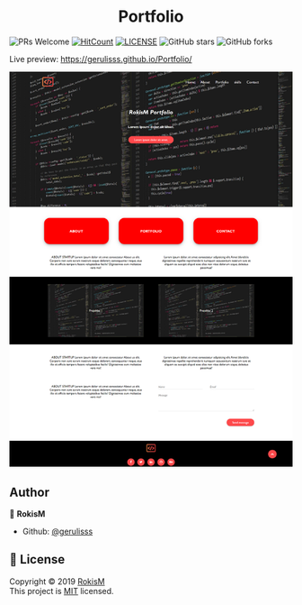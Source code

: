 <h1 align="center">Portfolio</h1>	

![PRs Welcome](https://img.shields.io/badge/PRs-welcome-brightgreen.svg)
[![HitCount](http://hits.dwyl.com/gerulisss/Pizzeria.svg)](http://hits.dwyl.com/gerulisss/Pizzeria)
[![LICENSE](https://img.shields.io/badge/license-MIT-blue.svg?style=flat-square)](https://github.com/gerulisss/Pizzeria/blob/master/License.md)
<img alt="GitHub stars" src="https://img.shields.io/github/stars/gerulisss/Portfolio?color=yellow&style=flat-square">
<img alt="GitHub forks" src="https://img.shields.io/github/forks/gerulisss/Portfolio?color=green&style=flat-square">


Live preview: https://gerulisss.github.io/Portfolio/

![Portfolio](https://github.com/gerulisss/Portfolio/blob/master/Porfolio.png)

**Author**
-------------------------
👤 **RokisM**

- Github: [@gerulisss](https://github.com/gerulisss)


 📝 **License**
------------------------
Copyright © 2019 [RokisM](https://github.com/gerulisss)<br />
This project is [MIT](https://github.com/gerulisss/Pizzeria/blob/master/License.md) licensed.

